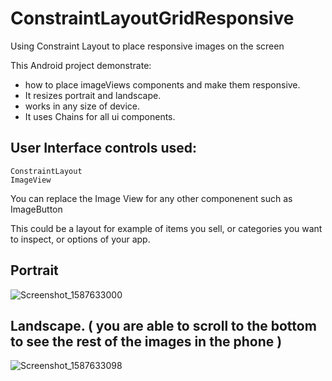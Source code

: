 # ConstraintLayoutGridResponsive
Using Constraint Layout to place responsive images on the screen

This Android project demonstrate: 
* how to place imageViews components and make them responsive.
* It resizes portrait and landscape.
* works in any size of device.
* It uses Chains for all ui components.

## User Interface controls used:
    ConstraintLayout
    ImageView


You can replace the Image View for any other componenent such as ImageButton

This could be a layout for example of items you sell, or categories you want to inspect, or options of your app.


## Portrait
![Screenshot_1587633000](https://user-images.githubusercontent.com/4823319/80082434-bb784a00-8597-11ea-93d3-642bc273ddec.png)

## Landscape. ( you are able to scroll to the bottom to see the rest of the images in the phone )
![Screenshot_1587633098](https://user-images.githubusercontent.com/4823319/80082462-c4691b80-8597-11ea-92a6-0a5695345049.png)
